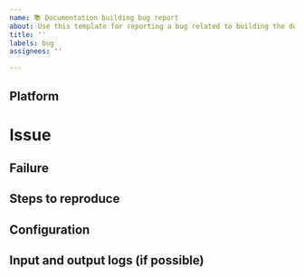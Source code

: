 ```yaml
---
name: 📚 Documentation building bug report
about: Use this template for reporting a bug related to building the documentation.
title: ''
labels: bug
assignees: ''

---
```


## Platform
<!-- Name and version of OS -->

# Issue

## Failure

## Steps to reproduce
<!-- A description of how to trigger this bug. -->

## Configuration

## Input and output logs (if possible)
